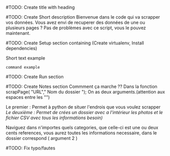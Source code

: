 #TODO: Create title with heading

#TODO: Create Short description
Bienvenue dans le code qui va scrapper vos données.
Vous avez envi de recuperer des données de une ou plusieurs pages ? Pas de problèmes avec ce script, vous le pouvez maintenant.

#TODO: Create Setup section containing (Create virtualenv, Install dependencies)

Short text example
```
command example
```

#TODO: Create Run section

#TODO: Create Notes section
                                        Commment ça marche ??
Dans la fonction scrapPage( "URL"," Nom du dossier "); On as deux arguments.(attention aux espaces entre les "")

Le premier : Permet à python de situer l'endrois que vous voulez scrapper _Le deuxième : Permet de crées un dossier avec a l'intérieur les photos et le fichier CSV avec tous les informations besoin)_

Naviguez dans n'importes quels categories, que celle-ci est une ou deux cents references, vous aurez toutes les informations necessaire, dans le dossier correspond ( argument 2 )

#TODO: Fix typo/fautes